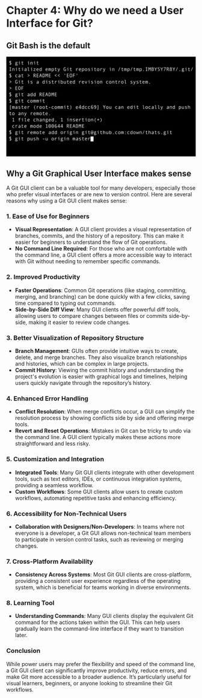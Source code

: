 # Chapter 4: Why do we need a User Interface for Git?

## Git Bash is the default

![](Pasted%20image%2020240826151417.png)

## Why a Git Graphical User Interface makes sense

A Git GUI client can be a valuable tool for many developers, especially those who prefer visual interfaces or are new to version control. Here are several reasons why using a Git GUI client makes sense:

### 1. Ease of Use for Beginners
   - **Visual Representation**: A GUI client provides a visual representation of branches, commits, and the history of a repository. This can make it easier for beginners to understand the flow of Git operations.
   - **No Command Line Required**: For those who are not comfortable with the command line, a GUI client offers a more accessible way to interact with Git without needing to remember specific commands.

### 2. Improved Productivity
   - **Faster Operations**: Common Git operations (like staging, committing, merging, and branching) can be done quickly with a few clicks, saving time compared to typing out commands.
   - **Side-by-Side Diff View**: Many GUI clients offer powerful diff tools, allowing users to compare changes between files or commits side-by-side, making it easier to review code changes.

### 3. Better Visualization of Repository Structure
   - **Branch Management**: GUIs often provide intuitive ways to create, delete, and merge branches. They also visualize branch relationships and histories, which can be complex in large projects.
   - **Commit History**: Viewing the commit history and understanding the project's evolution is easier with graphical logs and timelines, helping users quickly navigate through the repository’s history.

### 4. Enhanced Error Handling
   - **Conflict Resolution**: When merge conflicts occur, a GUI can simplify the resolution process by showing conflicts side by side and offering merge tools.
   - **Revert and Reset Operations**: Mistakes in Git can be tricky to undo via the command line. A GUI client typically makes these actions more straightforward and less risky.

### 5. Customization and Integration
   - **Integrated Tools**: Many Git GUI clients integrate with other development tools, such as text editors, IDEs, or continuous integration systems, providing a seamless workflow.
   - **Custom Workflows**: Some GUI clients allow users to create custom workflows, automating repetitive tasks and enhancing efficiency.

### 6. Accessibility for Non-Technical Users
   - **Collaboration with Designers/Non-Developers**: In teams where not everyone is a developer, a Git GUI allows non-technical team members to participate in version control tasks, such as reviewing or merging changes.

### 7. Cross-Platform Availability
   - **Consistency Across Systems**: Most Git GUI clients are cross-platform, providing a consistent user experience regardless of the operating system, which is beneficial for teams working in diverse environments.

### 8. Learning Tool
   - **Understanding Commands**: Many GUI clients display the equivalent Git command for the actions taken within the GUI. This can help users gradually learn the command-line interface if they want to transition later.

### Conclusion
While power users may prefer the flexibility and speed of the command line, a Git GUI client can significantly improve productivity, reduce errors, and make Git more accessible to a broader audience. It’s particularly useful for visual learners, beginners, or anyone looking to streamline their Git workflows.
